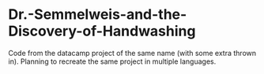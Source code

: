 # Dr.-Semmelweis-and-the-Discovery-of-Handwashing
Code from the datacamp project of the same name (with some extra thrown in). Planning to recreate the same project in multiple languages.
